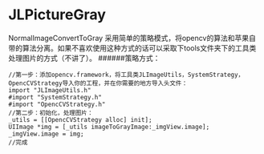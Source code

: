 # JLPictureGray
NormalImageConvertToGray
采用简单的策略模式，将opencv的算法和苹果自带的算法分离。如果不喜欢使用这种方式的话可以采取下tools文件夹下的工具类处理图片的方式（不讲了）。
######策略方式：
```
//第一步：添加opencv.framework，将工具类JLImageUtils，SystemStrategy，OpencCVStrategy导入你的工程，并在你需要的地方导入头文件：
import "JLImageUtils.h"
#import "SystemStrategy.h"
#import "OpencCVStrategy.h"
//第二步：初始化，处理图片：
_utils = [[OpencCVStrategy alloc] init];
UIImage *img = [_utils imageToGrayImage:_imgView.image];
_imgView.image = img;
//完成
```

